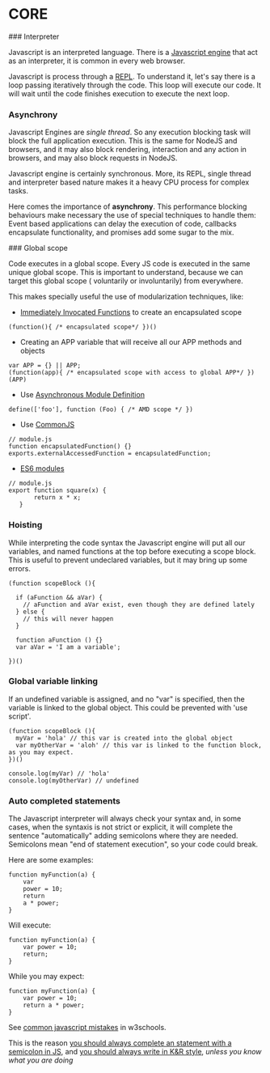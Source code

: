 # CORE

### Interpreter

Javascript is an interpreted language. There is a [Javascript engine](https://en.wikipedia.org/wiki/JavaScript_engine) that act as an interpreter, it is common in every web browser.

Javascript is process through a [REPL](https://repl.it/languages). To understand it, let's say there is a loop passing iteratively through the code. This loop will execute our code. It will wait until the code finishes execution to execute the next loop.

### Asynchrony

Javascript Engines are _single thread_. So any execution blocking task will block the full application execution. This is the same for NodeJS and browsers, and it may also block rendering, interaction and any action in browsers, and may also block requests in NodeJS.

Javascript engine is certainly synchronous. More, its REPL, single thread and interpreter based nature makes it a heavy CPU process for complex tasks.

Here comes the importance of **asynchrony**. This performance blocking behaviours make necessary the use of special techniques to handle them: Event based applications can delay the execution of code, callbacks encapsulate functionality, and promises add some sugar to the mix.

### Global scope

Code executes in a global scope. Every JS code is executed in the same unique global scope. This is important to understand, because we can target this global scope (
voluntarily or involuntarily) from everywhere.

This makes specially useful the use of modularization techniques, like:
* [Immediately Invocated Functions](https://en.wikipedia.org/wiki/Immediately-invoked_function_expression) to create an encapsulated scope
```
(function(){ /* encapsulated scope*/ })()
```
* Creating an APP variable that will receive all our APP methods and objects
```
var APP = {} || APP;
(function(app){ /* encapsulated scope with access to global APP*/ })(APP)
```
* Use [Asynchronous Module Definition](https://es.wikipedia.org/wiki/Asynchronous_module_definition)
```
define(['foo'], function (Foo) { /* AMD scope */ })
```
* Use [CommonJS](https://en.wikipedia.org/wiki/CommonJS)
```
// module.js
function encapsulatedFunction() {}
exports.externalAccessedFunction = encapsulatedFunction;
```
* [ES6 modules](http://www.2ality.com/2014/09/es6-modules-final.html)
```
// module.js
export function square(x) {
       return x * x;
   }
```

### Hoisting

While interpreting the code syntax the Javascript engine will put all our variables, and named functions at the top before executing a scope block. This is useful to prevent undeclared variables, but it may bring up some errors.

```
(function scopeBlock (){

  if (aFunction && aVar) {
    // aFunction and aVar exist, even though they are defined lately
  } else {
    // this will never happen
  }

  function aFunction () {}
  var aVar = 'I am a variable';

})()
```

### Global variable linking

If an undefined variable is assigned, and no "var" is specified, then the variable is linked to the global object. This could be prevented with 'use script'.

```
(function scopeBlock (){
  myVar = 'hola' // this var is created into the global object
  var myOtherVar = 'aloh' // this var is linked to the function block, as you may expect.
})()

console.log(myVar) // 'hola'
console.log(myOtherVar) // undefined
```

### Auto completed statements

The Javascript interpreter will always check your syntax and, in some cases, when the syntaxis is not strict or explicit, it will complete the sentence "automatically" adding semicolons where they are needed. Semicolons mean "end of statement execution", so your code could break.

Here are some examples:
```
function myFunction(a) {
    var
    power = 10;  
    return
    a * power;
}
```
Will execute:
```
function myFunction(a) {
    var power = 10;  
    return;
}
```
While you may expect:
```
function myFunction(a) {
    var power = 10;  
    return a * power;
}
```

See [common javascript mistakes](http://www.w3schools.com/js/js_mistakes.asp) in w3schools.

This is the reason [you should always complete an statement with a semicolon in JS](http://mislav.net/2010/05/semicolons/), and [you should always write in K&R style](http://stackoverflow.com/questions/12233999/is-it-true-that-i-should-use-kr-styling-when-writing-javascript), *unless you know what you are doing*
